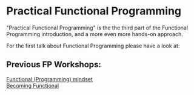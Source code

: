 # Practical Functional Programming
"Practical Functional Programming" is the the third part of the Functional Programming introduction, and a more even more hands-on approach.

For the first talk about Functional Programming please have a look at:

## Previous FP Workshops:
[Functional (Programming) mindset](https://tech.io/playgrounds/24002/functional-programming-mindset/introduction)<br/>
[Becoming Functional](https://github.com/leolanese/Becoming-Functional)<br/>






